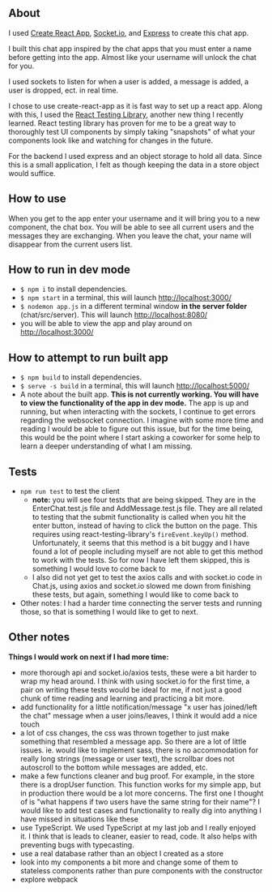 ## About

I used [Create React App](https://github.com/facebook/create-react-app), [Socket.io](https://socket.io/), and [Express](https://expressjs.com/en/guide/routing.html) to create this chat app.

I built this chat app inspired by the chat apps that you must enter a name before getting into the app. Almost like your username will unlock the chat for you.

I used sockets to listen for when a user is added, a message is added, a user is dropped, ect. in real time.

I chose to use create-react-app as it is fast way to set up a react app. Along with this, I used the [React Testing Library](https://testing-library.com/docs/dom-testing-library/intro), another new thing I recently learned. React testing library has proven for me to be a great way to thoroughly test UI components by simply taking "snapshots" of what your components look like and watching for changes in the future.

For the backend I used express and an object storage to hold all data. Since this is a small application, I felt as though keeping the data in a store object would suffice.

## How to use

When you get to the app enter your username and it will bring you to a new component, the chat box. You will be able to see all current users and the messages they are exchanging. When you leave the chat, your name will disappear from the current users list.

## How to run in dev mode
- `$ npm i` to install dependencies.
- `$ npm start` in a terminal, this will launch [http://localhost:3000/](http://localhost:3000/)
- `$ nodemon app.js` in a different terminal window **in the server folder** (chat/src/server). This will launch [http://localhost:8080/](http://localhost:8080/)
- you will be able to view the app and play around on [http://localhost:3000/](http://localhost:3000/)

## How to attempt to run built app
- `$ npm build` to install dependencies.
- `$ serve -s build` in a terminal, this will launch [http://localhost:5000/](http://localhost:5000/)
- A note about the built app. **This is not currently working. You will have to view the functionality of the app in dev mode.** The app is up and running, but when interacting with the sockets, I continue to get errors regarding the websocket connection. I imagine with some more time and reading I would be able to figure out this issue, but for the time being, this would be the point where I start asking a coworker for some help to learn a deeper understanding of what I am missing.

## Tests
- `npm run test` to test the client
  - **note:** you will see four tests that are being skipped. They are in the EnterChat.test.js file and AddMessage.test.js file. They are all related to testing that the submit functionality is called when you hit the enter button, instead of having to click the button on the page. This requires using react-testing-library's `fireEvent.keyUp()` method. Unfortunately, it seems that this method is a bit buggy and I have found a lot of people including myself are not able to get this method to work with the tests. So for now I have left them skipped, this is something I would love to come back to
  - I also did not yet get to test the axios calls and with socket.io code in Chat.js, using axios and socket.io slowed me down from finishing these tests, but again, something I would like to come back to
- Other notes: I had a harder time connecting the server tests and running those, so that is something I would like to get to next.

## Other notes
**Things I would work on next if I had more time:**

  - more thorough api and socket.io/axios tests, these were a bit harder to wrap my head around. I think with using socket.io for the first time, a pair on writing these tests would be ideal for me, if not just a good chunk of time reading and learning and practicing a bit more.
  - add functionality for a little notification/message "x user has joined/left the chat" message when a user joins/leaves, I think it would add a nice touch
  - a lot of css changes, the css was thrown together to just make something that resembled a message app. So there are a lot of little issues. ie. would like to implement sass, there is no accommodation for really long strings (message or user text), the scrollbar does not autoscroll to the bottom while messages are added, etc.
  - make a few functions cleaner and bug proof. For example, in the store there is a dropUser function. This function works for my simple app, but in production there would be a lot more concerns. The first one I thought of is "what happens if two users have the same string for their name"? I would like to add test cases and functionality to really dig into anything I have missed in situations like these
  - use TypeScript. We used TypeScript at my last job and I really enjoyed it. I think that is leads to cleaner, easier to read, code. It also helps with preventing bugs with typecasting.
  - use a real database rather than an object I created as a store
  - look into my components a bit more and change some of them to stateless components rather than pure components with the constructor
  - explore webpack 
